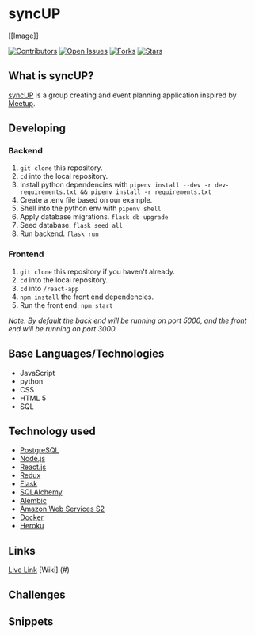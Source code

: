 # syncUP

[[Image]]

[![Contributors](https://img.shields.io/github/contributors/GaronSmith/syncUP)](https://www.github.com/GaronSmith/syncUP/contributors)
[![Open Issues](https://img.shields.io/github/issues/GaronSmith/syncUP)](https://www.github.com/GaronSmith/syncUP/issues)
[![Forks](https://img.shields.io/github/forks/GaronSmith/syncUP)](https://www.github.com/GaronSmith/syncUP/forks)
[![Stars](https://img.shields.io/github/stars/GaronSmith/syncUP)](https://www.github.com/GaronSmith/syncUP/stars)

## What is syncUP?

[syncUP](https://syncup.herokuapp.com) is a group creating and event planning application inspired by [Meetup](https://www.meetup.com/).

## Developing

### Backend
1. `git clone` this repository.
2. `cd` into the local repository.
3. Install python dependencies with `pipenv install --dev -r dev-requirements.txt && pipenv install -r requirements.txt`
4. Create a .env file based on our example.
5. Shell into the python env with `pipenv shell`
6. Apply database migrations. `flask db upgrade`
7. Seed database. `flask seed all`
8. Run backend. `flask run`

### Frontend
1. `git clone` this repository if you haven't already.
2. `cd` into the local repository.
3. `cd` into `/react-app`
4. `npm install` the front end dependencies.
5. Run the front end. `npm start`

*Note: By default the back end will be running on port 5000, and the front end will be running on port 3000.*

## Base Languages/Technologies

* JavaScript
* python
* CSS
* HTML 5
* SQL


## Technology used

* [PostgreSQL](#)
* [Node.js](#)
* [React.js](#)
* [Redux](#)
* [Flask](#)
* [SQLAlchemy](#)
* [Alembic](#)
* [Amazon Web Services S2](#)
* [Docker](#)
* [Heroku](#)

## Links

[Live Link](https://syncUP.herokuapp.com)
[Wiki] (#)

## Challenges

## Snippets
